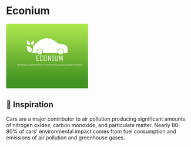 # Econium
![](https://github.com/Techipeeyon/Images/raw/main/icons/logo.png)

## :mechanical_arm: Inspiration

<p>Cars are a major contributor to air pollution producing significant amounts of nitrogen oxides, carbon monoxide, and particulate matter. Nearly 80-90% of cars' environmental impact comes from fuel consumption and emissions of air pollution and greenhouse gases.</p>

